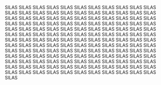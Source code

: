 SILAS SILAS SILAS SILAS SILAS SILAS SILAS SILAS SILAS SILAS SILAS SILAS SILAS SILAS SILAS SILAS SILAS SILAS SILAS SILAS SILAS SILAS SILAS SILAS SILAS SILAS SILAS SILAS SILAS SILAS SILAS SILAS SILAS SILAS SILAS SILAS SILAS SILAS SILAS SILAS SILAS SILAS SILAS SILAS SILAS SILAS SILAS SILAS SILAS SILAS SILAS SILAS SILAS SILAS SILAS SILAS SILAS SILAS SILAS SILAS SILAS SILAS SILAS SILAS SILAS SILAS SILAS SILAS SILAS SILAS SILAS SILAS SILAS SILAS SILAS SILAS SILAS SILAS SILAS SILAS SILAS SILAS SILAS SILAS SILAS SILAS SILAS SILAS SILAS SILAS SILAS SILAS SILAS SILAS SILAS SILAS SILAS SILAS SILAS SILAS SILAS SILAS SILAS SILAS SILAS SILAS SILAS SILAS SILAS SILAS SILAS SILAS SILAS SILAS SILAS SILAS SILAS SILAS SILAS SILAS SILAS SILAS SILAS SILAS SILAS SILAS SILAS SILAS SILAS SILAS SILAS SILAS SILAS SILAS SILAS SILAS SILAS SILAS SILAS SILAS SILAS SILAS SILAS SILAS
